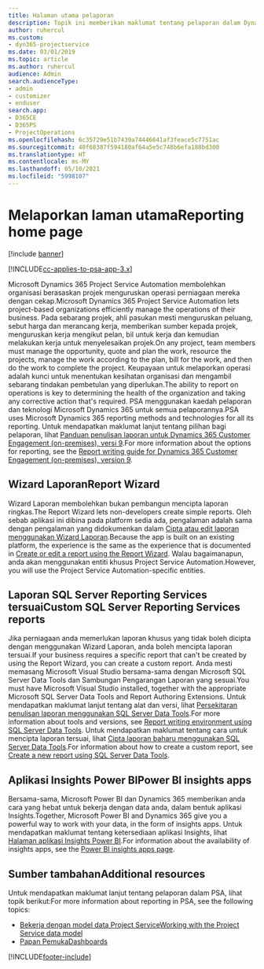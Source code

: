 ```yaml
---
title: Halaman utama pelaporan
description: Topik ini memberikan maklumat tentang pelaporan dalam Dynamics 365 Project Service Automation.
author: ruhercul
ms.custom:
- dyn365-projectservice
ms.date: 03/01/2019
ms.topic: article
ms.author: ruhercul
audience: Admin
search.audienceType:
- admin
- customizer
- enduser
search.app:
- D365CE
- D365PS
- ProjectOperations
ms.openlocfilehash: 6c35729e51b7439a74446641af3feace5c7751ac
ms.sourcegitcommit: 40f68387f594180af64a5e5c748b6efa188bd300
ms.translationtype: HT
ms.contentlocale: ms-MY
ms.lasthandoff: 05/10/2021
ms.locfileid: "5998107"
---
```

# <a name="reporting-home-page"></a><span data-ttu-id="5fa2a-103">Melaporkan laman utama</span><span class="sxs-lookup"><span data-stu-id="5fa2a-103">Reporting home page</span></span>

[!include [banner](../includes/psa-now-project-operations.md)]

[!INCLUDE[cc-applies-to-psa-app-3.x](../includes/cc-applies-to-psa-app-3x.md)]

<span data-ttu-id="5fa2a-104">Microsoft Dynamics 365 Project Service Automation membolehkan organisasi berasaskan projek menguruskan operasi perniagaan mereka dengan cekap.</span><span class="sxs-lookup"><span data-stu-id="5fa2a-104">Microsoft Dynamics 365 Project Service Automation lets project-based organizations efficiently manage the operations of their business.</span></span> <span data-ttu-id="5fa2a-105">Pada sebarang projek, ahli pasukan mesti menguruskan peluang, sebut harga dan merancang kerja, memberikan sumber kepada projek, menguruskan kerja mengikut pelan, bil untuk kerja dan kemudian melakukan kerja untuk menyelesaikan projek.</span><span class="sxs-lookup"><span data-stu-id="5fa2a-105">On any project, team members must manage the opportunity, quote and plan the work, resource the projects, manage the work according to the plan, bill for the work, and then do the work to complete the project.</span></span> <span data-ttu-id="5fa2a-106">Keupayaan untuk melaporkan operasi adalah kunci untuk menentukan kesihatan organisasi dan mengambil sebarang tindakan pembetulan yang diperlukan.</span><span class="sxs-lookup"><span data-stu-id="5fa2a-106">The ability to report on operations is key to determining the health of the organization and taking any corrective action that's required.</span></span> <span data-ttu-id="5fa2a-107">PSA menggunakan kaedah pelaporan dan teknologi Microsoft Dynamics 365 untuk semua pelaporannya.</span><span class="sxs-lookup"><span data-stu-id="5fa2a-107">PSA uses Microsoft Dynamics 365 reporting methods and technologies for all its reporting.</span></span> <span data-ttu-id="5fa2a-108">Untuk mendapatkan maklumat lanjut tentang pilihan bagi pelaporan, lihat [Panduan penulisan laporan untuk Dynamics 365 Customer Engagement (on-premises), versi 9](/dynamics365/customerengagement/on-premises/analytics/reporting-analytics-with-dynamics-365).</span><span class="sxs-lookup"><span data-stu-id="5fa2a-108">For more information about the options for reporting, see the [Report writing guide for Dynamics 365 Customer Engagement (on-premises), version 9](/dynamics365/customerengagement/on-premises/analytics/reporting-analytics-with-dynamics-365).</span></span>

## <a name="report-wizard"></a><span data-ttu-id="5fa2a-109">Wizard Laporan</span><span class="sxs-lookup"><span data-stu-id="5fa2a-109">Report Wizard</span></span>

<span data-ttu-id="5fa2a-110">Wizard Laporan membolehkan bukan pembangun mencipta laporan ringkas.</span><span class="sxs-lookup"><span data-stu-id="5fa2a-110">The Report Wizard lets non-developers create simple reports.</span></span> <span data-ttu-id="5fa2a-111">Oleh sebab aplikasi ini dibina pada platform sedia ada, pengalaman adalah sama dengan pengalaman yang didokumenkan dalam [Cipta atau edit laporan menggunakan Wizard Laporan](/dynamics365/customerengagement/on-premises/basics/create-edit-copy-report-wizard).</span><span class="sxs-lookup"><span data-stu-id="5fa2a-111">Because the app is built on an existing platform, the experience is the same as the experience that is documented in [Create or edit a report using the Report Wizard](/dynamics365/customerengagement/on-premises/basics/create-edit-copy-report-wizard).</span></span> <span data-ttu-id="5fa2a-112">Walau bagaimanapun, anda akan menggunakan entiti khusus Project Service Automation.</span><span class="sxs-lookup"><span data-stu-id="5fa2a-112">However, you will use the Project Service Automation-specific entities.</span></span>

## <a name="custom-sql-server-reporting-services-reports"></a><span data-ttu-id="5fa2a-113">Laporan SQL Server Reporting Services tersuai</span><span class="sxs-lookup"><span data-stu-id="5fa2a-113">Custom SQL Server Reporting Services reports</span></span>

<span data-ttu-id="5fa2a-114">Jika perniagaan anda memerlukan laporan khusus yang tidak boleh dicipta dengan menggunakan Wizard Laporan, anda boleh mencipta laporan tersuai.</span><span class="sxs-lookup"><span data-stu-id="5fa2a-114">If your business requires a specific report that can't be created by using the Report Wizard, you can create a custom report.</span></span> <span data-ttu-id="5fa2a-115">Anda mesti memasang Microsoft Visual Studio bersama-sama dengan Microsoft SQL Server Data Tools dan Sambungan Pengarangan Laporan yang sesuai.</span><span class="sxs-lookup"><span data-stu-id="5fa2a-115">You must have Microsoft Visual Studio installed, together with the appropriate Microsoft SQL Server Data Tools and Report Authoring Extensions.</span></span> <span data-ttu-id="5fa2a-116">Untuk mendapatkan maklumat lanjut tentang alat dan versi, lihat [Persekitaran penulisan laporan menggunakan SQL Server Data Tools](/dynamics365/customerengagement/on-premises/analytics/report-writing-environment-using-sql-server-data-tools).</span><span class="sxs-lookup"><span data-stu-id="5fa2a-116">For more information about tools and versions, see [Report writing environment using SQL Server Data Tools](/dynamics365/customerengagement/on-premises/analytics/report-writing-environment-using-sql-server-data-tools).</span></span> <span data-ttu-id="5fa2a-117">Untuk mendapatkan maklumat tentang cara untuk mencipta laporan tersuai, lihat [Cipta laporan baharu menggunakan SQL Server Data Tools](/dynamics365/customerengagement/on-premises/analytics/create-a-new-report-using-sql-server-data-tools).</span><span class="sxs-lookup"><span data-stu-id="5fa2a-117">For information about how to create a custom report, see [Create a new report using SQL Server Data Tools](/dynamics365/customerengagement/on-premises/analytics/create-a-new-report-using-sql-server-data-tools).</span></span>

## <a name="power-bi-insights-apps"></a><span data-ttu-id="5fa2a-118">Aplikasi Insights Power BI</span><span class="sxs-lookup"><span data-stu-id="5fa2a-118">Power BI insights apps</span></span>

<span data-ttu-id="5fa2a-119">Bersama-sama, Microsoft Power BI dan Dynamics 365 memberikan anda cara yang hebat untuk bekerja dengan data anda, dalam bentuk aplikasi Insights.</span><span class="sxs-lookup"><span data-stu-id="5fa2a-119">Together, Microsoft Power BI and Dynamics 365 give you a powerful way to work with your data, in the form of insights apps.</span></span> <span data-ttu-id="5fa2a-120">Untuk mendapatkan maklumat tentang ketersediaan aplikasi Insights, lihat [Halaman aplikasi Insights Power BI](https://powerbi.microsoft.com/power-bi-insights-apps/).</span><span class="sxs-lookup"><span data-stu-id="5fa2a-120">For information about the availability of insights apps, see the [Power BI insights apps page](https://powerbi.microsoft.com/power-bi-insights-apps/).</span></span>


## <a name="additional-resources"></a><span data-ttu-id="5fa2a-121">Sumber tambahan</span><span class="sxs-lookup"><span data-stu-id="5fa2a-121">Additional resources</span></span>
<span data-ttu-id="5fa2a-122">Untuk mendapatkan maklumat lanjut tentang pelaporan dalam PSA, lihat topik berikut:</span><span class="sxs-lookup"><span data-stu-id="5fa2a-122">For more information about reporting in PSA, see the following topics:</span></span>

- [<span data-ttu-id="5fa2a-123">Bekerja dengan model data Project Service</span><span class="sxs-lookup"><span data-stu-id="5fa2a-123">Working with the Project Service data model</span></span>](reports-working-project-service-data-model.md)
- [<span data-ttu-id="5fa2a-124">Papan Pemuka</span><span class="sxs-lookup"><span data-stu-id="5fa2a-124">Dashboards</span></span>](reports-dashboards.md)



[!INCLUDE[footer-include](../includes/footer-banner.md)]